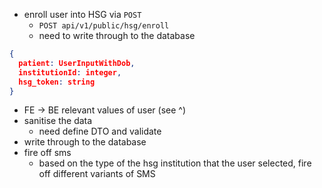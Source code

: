 - enroll user into HSG via `POST`
	- `POST api/v1/public/hsg/enroll`
	- need to write through to the database

```json
{ 
  patient: UserInputWithDob, 
  institutionId: integer, 
  hsg_token: string
}
```

- FE -> BE relevant values of user (see ^)
- sanitise the data
	- need define DTO and validate
- write through to the database
- fire off sms
	- based on the type of the hsg institution that the user selected, fire off different variants of SMS